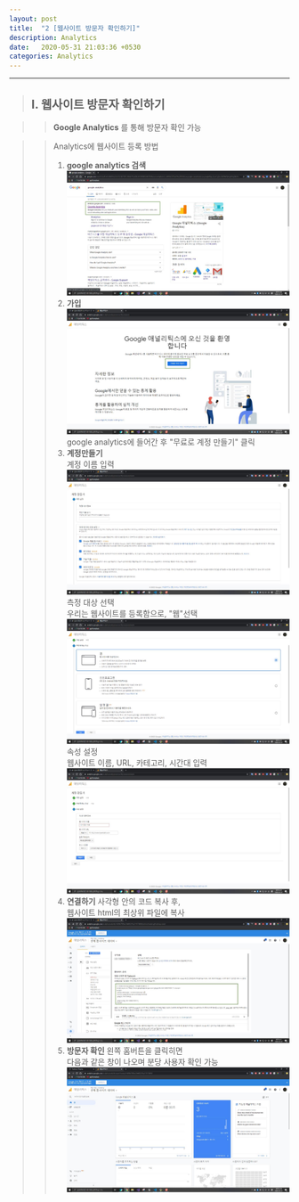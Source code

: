 ```yaml
---
layout: post
title:  "2 [웹사이트 방문자 확인하기]"
description: Analytics
date:   2020-05-31 21:03:36 +0530
categories: Analytics
---
```


* * * 

> ## I. 웹사이트 방문자 확인하기   
   
>   > **Google Analytics** 를 통해 방문자 확인 가능   
   
>   > Analytics에 웹사이트 등록 방법   
>   > 1. **google analytics 검색**   
![Alt text](../assets/img/2/img1.jpg "1")   
>   > 2. **가입**   
![Alt text](../assets/img/2/img2.jpg "2")   
google analytics에 들어간 후 "무료로 계정 만들기" 클릭   
>   > 3. **계정만들기**   
계정 이름 입력   
![Alt text](../assets/img/2/img3.jpg "3")   
측정 대상 선택   
우리는 웹사이트를 등록함으로, "웹"선택   
![Alt text](../assets/img/2/img4.jpg "4")   
속성 설정    
웹사이트 이름, URL, 카테고리, 시간대 입력
![Alt text](../assets/img/2/img5.jpg "5")   
>   > 4. **연결하기**
사각형 안의 코드 복사 후,   
웹사이트 html의 최상위 파일에 복사
![Alt text](../assets/img/2/img6.jpg "6")   
>   > 5. **방문자 확인**
왼쪽 홈버튼을 클릭히면   
다음과 같은 창이 나오며 분당 사용자 확인 가능
![Alt text](../assets/img/2/img7.jpg "7")   
